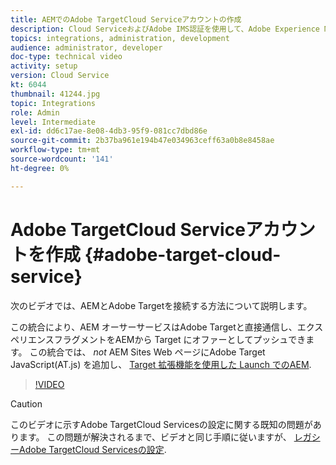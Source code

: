 ```yaml
---
title: AEMでのAdobe TargetCloud Serviceアカウントの作成
description: Cloud ServiceおよびAdobe IMS認証を使用して、Adobe Experience Manager as a Cloud ServiceとAdobe Targetを統合します。
topics: integrations, administration, development
audience: administrator, developer
doc-type: technical video
activity: setup
version: Cloud Service
kt: 6044
thumbnail: 41244.jpg
topic: Integrations
role: Admin
level: Intermediate
exl-id: dd6c17ae-8e08-4db3-95f9-081cc7dbd86e
source-git-commit: 2b37ba961e194b47e034963ceff63a0b8e8458ae
workflow-type: tm+mt
source-wordcount: '141'
ht-degree: 0%

---
```


# Adobe TargetCloud Serviceアカウントを作成 {#adobe-target-cloud-service}

次のビデオでは、AEMとAdobe Targetを接続する方法について説明します。

この統合により、AEM オーサーサービスはAdobe Targetと直接通信し、エクスペリエンスフラグメントをAEMから Target にオファーとしてプッシュできます。  この統合では、 *not* AEM Sites Web ページにAdobe Target JavaScript(AT.js) を追加し、 [Target 拡張機能を使用した Launch でのAEM](../experience-platform/data-collection/tags/connect-aem-tag-property-using-ims.md).

>[!VIDEO](https://video.tv.adobe.com/v/41244?quality=12&learn=on)

>[!CAUTION]
>
>このビデオに示すAdobe TargetCloud Servicesの設定に関する既知の問題があります。 この問題が解決されるまで、ビデオと同じ手順に従いますが、 [レガシーAdobe TargetCloud Servicesの設定](https://experienceleague.adobe.com/docs/experience-manager-learn/aem-target-tutorial/aem-target-implementation/using-aem-cloud-services.html).
